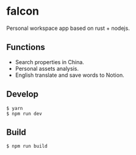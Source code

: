 # falcon

Personal workspace app based on rust + nodejs.

## Functions

- Search properties in China.
- Personal assets analysis.
- English translate and save words to Notion.

## Develop

```
$ yarn
$ npm run dev
```

## Build

```
$ npm run build
```

